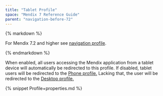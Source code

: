 ```yaml
---
title: "Tablet Profile"
space: "Mendix 7 Reference Guide"
parent: "navigation-before-72"
---
```


<div class="alert alert-info">{% markdown %}

For Mendix 7.2 and higher see [navigation profile](navigation-profile).

{% endmarkdown %}</div>

When enabled, all users accessing the Mendix application from a tablet device will automatically be redirected to this profile. If disabled, tablet users will be redirected to the [Phone profile.](phone-profile) Lacking that, the user will be redirected to the [Desktop profile.](desktop-profile) 

{% snippet Profile+properties.md %}

